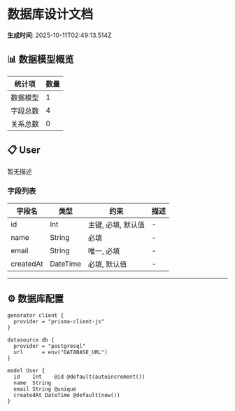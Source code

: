 # 数据库设计文档

**生成时间**: 2025-10-11T02:49:13.514Z

## 📊 数据模型概览

| 统计项   | 数量 |
| -------- | ---- |
| 数据模型 | 1    |
| 字段总数 | 4    |
| 关系总数 | 0    |

## 📋 User

暂无描述

### 字段列表

| 字段名    | 类型     | 约束               | 描述 |
| --------- | -------- | ------------------ | ---- |
| id        | Int      | 主键, 必填, 默认值 | -    |
| name      | String   | 必填               | -    |
| email     | String   | 唯一, 必填         | -    |
| createdAt | DateTime | 必填, 默认值       | -    |

---

## ⚙️ 数据库配置

```prisma
generator client {
  provider = "prisma-client-js"
}

datasource db {
  provider = "postgresql"
  url      = env("DATABASE_URL")
}

model User {
  id    Int    @id @default(autoincrement())
  name  String
  email String @unique
  createdAt DateTime @default(now())
}

```
